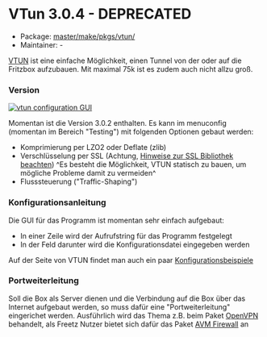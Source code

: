 # VTun 3.0.4 - DEPRECATED
  - Package: [master/make/pkgs/vtun/](https://github.com/Freetz-NG/freetz-ng/tree/master/make/pkgs/vtun/)
  - Maintainer: -

[VTUN](http://vtun.sourceforge.net/) ist eine
einfache Möglichkeit, einen Tunnel von der oder auf die Fritzbox
aufzubauen. Mit maximal 75k ist es zudem auch nicht allzu groß.

### Version

[![vtun configuration GUI](../screenshots/125_md.png)](../screenshots/125.png)

Momentan ist die Version 3.0.2 enthalten. Es kann im menuconfig
(momentan im Bereich "Testing") mit folgenden Optionen gebaut werden:

-   Komprimierung per LZO2 oder Deflate (zlib)
-   Verschlüsselung per SSL (Achtung, [Hinweise zur SSL Bibliothek
    beachten](../FAQ.html#NachdemFlashenistdieBoxnichtmehrerreichbarundoderrebootetständig))
    ^Es besteht die Möglichkeit, VTUN statisch zu bauen, um mögliche Probleme damit zu vermeiden^
-   Flusssteuerung ("Traffic-Shaping")

### Konfigurationsanleitung

Die GUI für das Programm ist momentan sehr einfach aufgebaut:

-   In einer Zeile wird der Aufrufstring für das Programm festgelegt
-   In der Feld darunter wird die Konfigurationsdatei eingegeben werden

Auf der Seite von VTUN findet man auch ein paar
[Konfigurationsbeispiele](http://vtun.sourceforge.net/setup.html)

### Portweiterleitung

Soll die Box als Server dienen und die Verbindung auf die Box über das
Internet aufgebaut werden, so muss dafür eine "Portweiterleitung"
eingerichet werden. Ausführlich wird das Thema z.B. beim Paket
[OpenVPN](openvpn.html#Portweiterleitung) behandelt, als Freetz
Nutzer bietet sich dafür das Paket [AVM
Firewall](avm-firewall.md) an

